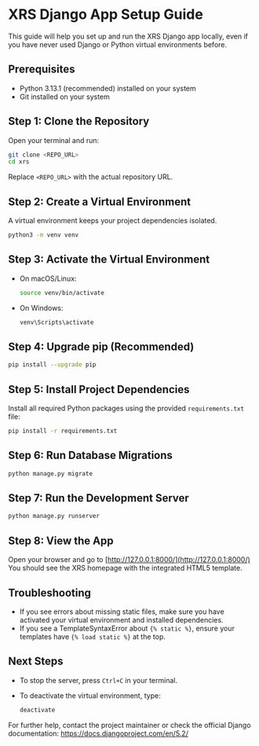 # XRS Django App Setup Guide

This guide will help you set up and run the XRS Django app locally, even if you have never used Django or Python virtual environments before.

## Prerequisites

- Python 3.13.1 (recommended) installed on your system
- Git installed on your system

## Step 1: Clone the Repository

Open your terminal and run:

```sh
git clone <REPO_URL>
cd xrs
```

Replace `<REPO_URL>` with the actual repository URL.

## Step 2: Create a Virtual Environment

A virtual environment keeps your project dependencies isolated.

```sh
python3 -m venv venv
```

## Step 3: Activate the Virtual Environment

- On macOS/Linux:

  ```sh
  source venv/bin/activate
  ```

- On Windows:

  ```sh
  venv\Scripts\activate
  ```

## Step 4: Upgrade pip (Recommended)

```sh
pip install --upgrade pip
```

## Step 5: Install Project Dependencies

Install all required Python packages using the provided `requirements.txt` file:

```sh
pip install -r requirements.txt
```

## Step 6: Run Database Migrations

```sh
python manage.py migrate
```

## Step 7: Run the Development Server

```sh
python manage.py runserver
```

## Step 8: View the App

Open your browser and go to [http://127.0.0.1:8000/](http://127.0.0.1:8000/)
You should see the XRS homepage with the integrated HTML5 template.

## Troubleshooting

- If you see errors about missing static files, make sure you have activated your virtual environment and installed dependencies.
- If you see a TemplateSyntaxError about `{% static %}`, ensure your templates have `{% load static %}` at the top.

## Next Steps

- To stop the server, press `Ctrl+C` in your terminal.
- To deactivate the virtual environment, type:

  ```sh
  deactivate
  ```

For further help, contact the project maintainer or check the official Django documentation: <https://docs.djangoproject.com/en/5.2/>
